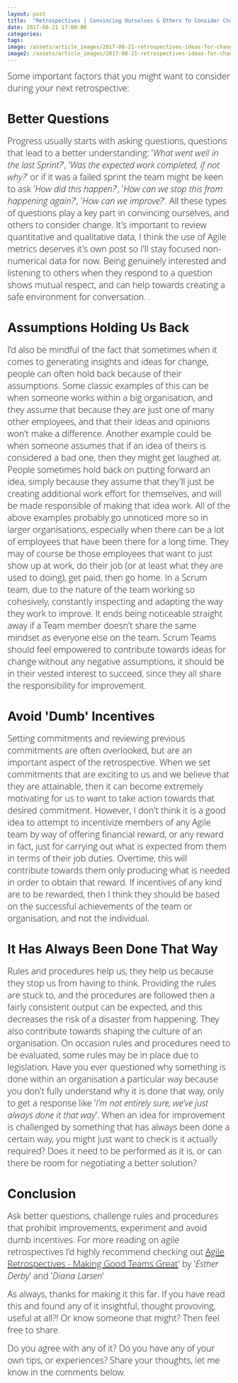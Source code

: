 ```yaml
---
layout: post
title:  "Retrospectives | Convincing Ourselves & Others To Consider Change"
date: 2017-08-21 17:00:00
categories:
tags:
image: /assets/article_images/2017-08-21-retrospectives-ideas-for-change/retrospectives-ideas-for-change.JPG
image2: /assets/article_images/2017-08-21-retrospectives-ideas-for-change/retrospectives-ideas-for-change-mobile.JPG
---
```


<span style="color:#00000; font-family: 'open sans'; font-size: 1em; font-size: 20px; font-weight: 200; hyphens: none;">Some important factors that you might want to consider during your next retrospective:

# Better Questions
<span style="color:#00000; font-family: 'open sans'; font-size: 1em; font-size: 20px; font-weight: 200; hyphens: none;">Progress usually starts with asking questions, questions that lead to a better understanding: '_What went well in the last Sprint?_', '_Was the expected work completed, if not why?_' or if it was a failed sprint the team might be keen to ask '_How did this happen?_', '_How can we stop this from happening again?_', '_How can we improve?_'. All these types of questions play a key part in convincing ourselves, and others to consider change. It's important to review quantitative and qualitative data, I think the use of Agile metrics deserves it's own post so I'll stay focused non-numerical data for now. Being genuinely interested and listening to others when they respond to a question shows mutual respect, and can help towards creating a safe environment for conversation. .

# Assumptions Holding Us Back
<span style="color:#00000; font-family: 'open sans'; font-size: 1em; font-size: 20px; font-weight: 200; hyphens: none;">I'd also be mindful of the fact that sometimes when it comes to generating insights and ideas for change, people can often hold back because of their assumptions. Some classic examples of this can be when someone works within a big organisation, and they assume that because they are just one of many other employees, and that their ideas and opinions won't make a difference. Another example could be when someone assumes that if an idea of theirs is considered a bad one, then they might get laughed at. People sometimes hold back on putting forward an idea, simply because they assume that they'll just be creating additional work effort for themselves, and will be made responsible of making that idea work. All of the above examples probably go unnoticed more so in larger organisations, especially when there can be a lot of employees that have been there for a long time. They may of course be those employees that want to just show up at work, do their job (or at least what they are used to doing), get paid, then go home. In a Scrum team, due to the nature of the team working so cohesively, constantly inspecting and adapting the way they work to improve. It ends being noticeable straight away if a Team member doesn't share the same mindset as everyone else on the team. Scrum Teams should feel empowered to contribute towards ideas for change without any negative assumptions, it should be in their vested interest to succeed, since they all share the responsibility for improvement.

# Avoid 'Dumb' Incentives
<span style="color:#00000; font-family: 'open sans'; font-size: 1em; font-size: 20px; font-weight: 200; hyphens: none;">Setting commitments and reviewing previous commitments are often overlooked, but are an important aspect of the retrospective. When we set commitments that are exciting to us and we believe that they are attainable, then it can become extremely motivating for us to want to take action towards that desired commitment. However, I don't think it is a good idea to attempt to incentivize members of any Agile team by way of offering financial reward, or any reward in fact, just for carrying out what is expected from them in terms of their job duties. Overtime, this will contribute towards them only producing what is needed in order to obtain that reward. If incentives of any kind are to be rewarded, then I think they should be based on the successful achievements of the team or organisation, and not the individual.

# It Has Always Been Done That Way
<span style="color:#00000; font-family: 'open sans'; font-size: 1em; font-size: 20px; font-weight: 200; hyphens: none;">Rules and procedures help us, they help us because they stop us from having to think. Providing the rules are stuck to, and the procedures are followed then a fairly consistent output can be expected, and this decreases the risk of a disaster from happening. They also contribute towards shaping the culture of an organisation. On occasion rules and procedures need to be evaluated, some rules may be in place due to legislation. Have you ever questioned why something is done within an organisation a particular way because you don't fully understand why it is done that way, only to get a response like '_I'm not entirely sure, we've just always done it that way_'. When an idea for improvement is challenged by something that has always been done a certain way, you might just want to check is it actually required? Does it need to be performed as it is, or can there be room for negotiating a better solution?

# Conclusion
<span style="color:#00000; font-family: 'open sans'; font-size: 1em; font-size: 20px; font-weight: 200; hyphens: none;">Ask better questions, challenge rules and procedures that prohibit improvements, experiment and avoid dumb incentives. For more reading on agile retrospectives I'd highly recommend checking out [Agile Retrospectives - Making Good Teams Great](https://www.amazon.co.uk/d/Books/Agile-Retrospectives-Making-Teams-Great-Pragmatic-Programmers/0977616649)' by '_Esther Derby_' and '_Diana Larsen_'

<span style="color:#00000; font-family: 'open sans'; font-size: 1em; font-size: 20px; font-weight: 200; hyphens: none;">As always, thanks for making it this far. If you have read this and found any of it insightful, thought provoving, useful at all?! Or know someone that might? Then feel free to share.

<span style="color:#00000; font-family: 'open sans'; font-size: 1em; font-size: 20px; font-weight: 200; hyphens: none;">Do you agree with any of it? Do you have any of your own tips, or experiences? Share your thoughts, let me know in the comments below. 
